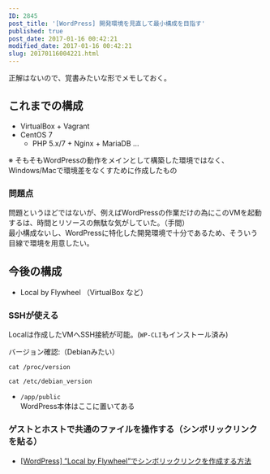 ```yaml
---
ID: 2845
post_title: '[WordPress] 開発環境を見直して最小構成を目指す'
published: true
post_date: 2017-01-16 00:42:21
modified_date: 2017-01-16 00:42:21
slug: 20170116004221.html
---
```

<p>正解はないので、覚書みたいな形でメモしておく。<br />
<!--more--></p>
<h2>これまでの構成</h2>
<ul>
<li>VirtualBox + Vagrant</li>
<li>CentOS 7
<ul>
<li>PHP 5.x/7 + Nginx + MariaDB &#8230;</li>
</ul>
</li>
</ul>
<p>※ そもそもWordPressの動作をメインとして構築した環境ではなく、Windows/Macで環境差をなくすために作成したもの</p>
<h3>問題点</h3>
<p>問題というほどではないが、例えばWordPressの作業だけの為にこのVMを起動するは、時間とリソースの無駄な気がしていた。（手間）<br />
最小構成ないし、WordPressに特化した開発環境で十分であるため、そういう目線で環境を用意したい。</p>
<h2>今後の構成</h2>
<ul>
<li>Local by Flywheel （VirtualBox など）</li>
</ul>
<h3>SSHが使える</h3>
<p>Localは作成したVMへSSH接続が可能。(<code>WP-CLI</code>もインストール済み)</p>
<p>バージョン確認:（Debianみたい）</p>
<pre><code class="language-bash">cat /proc/version
</code></pre>
<pre><code class="language-bash">cat /etc/debian_version
</code></pre>
<ul>
<li><code>/app/public</code><br />
WordPress本体はここに置いてある</li>
</ul>
<h3>ゲストとホストで共通のファイルを操作する（シンボリックリンクを貼る）</h3>
<ul>
<li><a href="https://b.0218.jp/20170111005914.html">[WordPress] ”Local by Flywheel”でシンボリックリンクを作成する方法</a></li>
</ul>